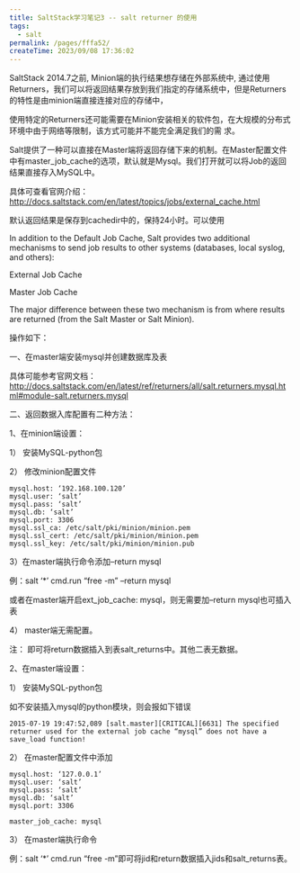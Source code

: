 ```yaml
---
title: SaltStack学习笔记3 -- salt returner 的使用
tags:
  - salt
permalink: /pages/fffa52/
createTime: 2023/09/08 17:36:02
---
```




SaltStack 2014.7之前, Minion端的执行结果想存储在外部系统中, 通过使用Returners，我们可以将返回结果存放到我们指定的存储系统中，但是Returners的特性是由minion端直接连接对应的存储中，

使用特定的Returners还可能需要在Minion安装相关的软件包，在大规模的分布式环境中由于网络等限制，该方式可能并不能完全满足我们的需 求。

Salt提供了一种可以直接在Master端将返回存储下来的机制。在Master配置文件中有master_job_cache的选项，默认就是Mysql。我们打开就可以将Job的返回结果直接存入MySQL中。

具体可查看官网介绍：http://docs.saltstack.com/en/latest/topics/jobs/external_cache.html 

默认返回结果是保存到cachedir中的，保持24小时。可以使用

In addition to the Default Job Cache, Salt provides two additional mechanisms to send job results to other systems (databases, local syslog, and others):

External Job Cache

Master Job Cache

The major difference between these two mechanism is from where results are returned (from the Salt Master or Salt Minion).

操作如下：

一、在master端安装mysql并创建数据库及表

具体可能参考官网文档：http://docs.saltstack.com/en/latest/ref/returners/all/salt.returners.mysql.html#module-salt.returners.mysql 



二、返回数据入库配置有二种方法：

1、在minion端设置：

1） 安装MySQL-python包 

2） 修改minion配置文件

    mysql.host: ‘192.168.100.120’
    mysql.user: ‘salt’
    mysql.pass: ‘salt’
    mysql.db: ‘salt’
    mysql.port: 3306
    mysql.ssl_ca: /etc/salt/pki/minion/minion.pem
    mysql.ssl_cert: /etc/salt/pki/minion/minion.pem
    mysql.ssl_key: /etc/salt/pki/minion/minion.pub

3）在master端执行命令添加–return mysql

例：salt ‘*’ cmd.run “free -m” –return mysql

或者在master端开启ext_job_cache: mysql，则无需要加–return mysql也可插入表

4） master端无需配置。

注： 即可将return数据插入到表salt_returns中。其他二表无数据。



2、在master端设置：

1） 安装MySQL-python包 

如不安装插入mysql的python模块，则会报如下错误

    2015-07-19 19:47:52,089 [salt.master][CRITICAL][6631] The specified returner used for the external job cache “mysql” does not have a save_load function!

2） 在master配置文件中添加

    mysql.host: ‘127.0.0.1’
    mysql.user: ‘salt’
    mysql.pass: ‘salt’
    mysql.db: ‘salt’
    mysql.port: 3306

    master_job_cache: mysql

3） 在master端执行命令

例：salt ‘*’ cmd.run “free -m”即可将jid和return数据插入jids和salt_returns表。